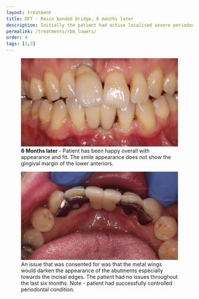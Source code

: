```yaml
---
layout: treatment
title: DFT - Resin bonded bridge, 6 months later
description: Initially the patient had active localised severe periodontitis on lower centrals. Grade 3 mobile, poor prognosis, non-vital. Patient could not afford implants, was happy having a bridge. Several bridge designs were considered. Due to moderate bone loss on the lower 2's and grade 2 mobility, the design involved also splinting from 3-3 to reduce mobility. The patient underwent periodontal treatment, IDC compliance improved, following lower central extractions, an immediate fit was done.
permalink: /treatments/rbb_lowers/
order: 4
tags: [2,3]
---
```


<div class="row">

  <div class="col-lg-6">
    <figure class="figure">
      <img src="/images/np/1.jpg" class="figure-img img-fluid rounded" alt="...">
      <figcaption class="figure-caption text-center">
        <strong>6 Months later </strong>- Patient has been happy overall with appearance and fit. The smile appearance does not show the gingival margin of the lower anteriors.
      </figcaption>
    </figure>
  </div>

  <div class="col-lg-6">
    <figure class="figure">
      <img src="/images/np/2.jpg" class="figure-img img-fluid rounded" alt="...">
      <figcaption class="figure-caption text-center">
        An issue that was consented for was that the metal wings would darken the appearance of the abutments especially towards the incisal edges. The patient had no issues throughout the last six months. Note - patient had successfully controlled periodontal condition.
      </figcaption>
    </figure>
  </div>
